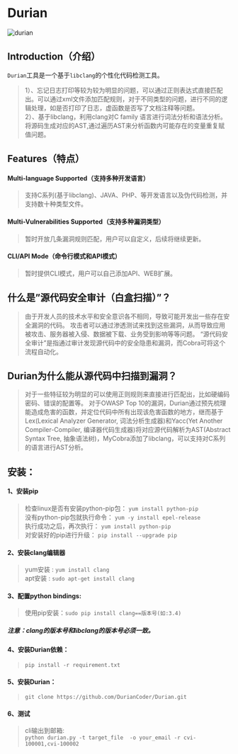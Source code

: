 # Durian
![durian](https://github.com/DurianCoder/Durian/blob/master/docs/cmd.png "durian文档")
## Introduction（介绍）
  `Durian`工具是一个基于`libclang`的个性化代码检测工具。
> 1）、忘记日志打印等较为较为明显的问题，可以通过正则表达式直接匹配出。可以通过xml文件添加匹配规则，对于不同类型的问题，进行不同的逻辑处理，如是否打印了日志，虚函数是否写了文档注释等问题。</br>
> 2）、基于libclang，利用clang对C family 语言进行词法分析和语法分析。将源码生成对应的AST,通过遍历AST来分析函数内可能存在的变量重复赋值问题。

## Features（特点）

#### Multi-language Supported（支持多种开发语言）
> 支持C系列(基于libclang)、JAVA、PHP、等开发语言以及伪代码检测，并支持数十种类型文件。

#### Multi-Vulnerabilities Supported（支持多种漏洞类型）
> 暂时开放几条漏洞规则匹配，用户可以自定义，后续将继续更新。

#### CLI/API Mode（命令行模式和API模式）
> 暂时提供CLI模式，用户可以自己添加API、WEB扩展。

## 什么是”源代码安全审计（白盒扫描）”？
>  由于开发人员的技术水平和安全意识各不相同，导致可能开发出一些存在安全漏洞的代码。 攻击者可以通过渗透测试来找到这些漏洞，从而导致应用被攻击、服务器被入侵、数据被下载、业务受到影响等等问题。 “源代码安全审计”是指通过审计发现源代码中的安全隐患和漏洞，而Cobra可将这个流程自动化。

## Durian为什么能从源代码中扫描到漏洞？
> 对于一些特征较为明显的可以使用正则规则来直接进行匹配出，比如硬编码密码、错误的配置等。 对于OWASP Top 10的漏洞，Durian通过预先梳理能造成危害的函数，并定位代码中所有出现该危害函数的地方，继而基于Lex(Lexical Analyzer Generator, 词法分析生成器)和Yacc(Yet Another Compiler-Compiler, 编译器代码生成器)将对应源代码解析为AST(Abstract Syntax Tree, 抽象语法树)，MyCobra添加了libclang，可以支持对C系列的语言进行AST分析。

## 安装：
#### 1、安装pip
> 检查linux是否有安装python-pip包：   `yum install python-pip` </br>
> 没有python-pip包就执行命令：     `yum -y install epel-release` </br>
> 执行成功之后，再次执行：     `yum install python-pip` </br>
> 对安装好的pip进行升级：     `pip install --upgrade pip`

#### 2、安装clang编辑器
> yum安装 :    `yum install clang`  </br>
> apt安装 :      `sudo apt-get install clang`

#### 3、配置python bindings:
> 使用pip安装：`sudo pip install clang==版本号(如:3.4)`
##### 注意：clang的版本号和libclang的版本号必须一致。

#### 4、安装Durian依赖：
> `pip install -r requirement.txt`

#### 5、安装Durian：
> `git clone https://github.com/DurianCoder/Durian.git`

#### 6、测试
> cli输出到邮箱:</br>
    `python durian.py -t target_file  -o your_email -r cvi-100001,cvi-100002` 
